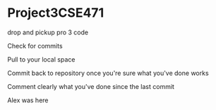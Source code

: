 Project3CSE471
==============

drop and pickup pro 3 code

Check for commits

Pull to your local space

Commit back to repository once you're sure what you've done works

Comment clearly what you've done since the last commit

Alex was here
